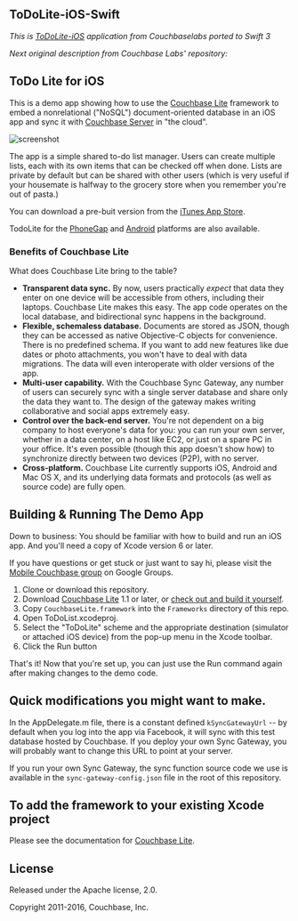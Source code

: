 ## ToDoLite-iOS-Swift

_This is [ToDoLite-iOS](https://github.com/couchbaselabs/ToDoLite-iOS) application from Couchbaselabs ported to Swift 3_

_Next original description from Couchbase Labs' repository:_

## ToDo Lite for iOS

This is a demo app showing how to use the [Couchbase Lite][CBL] framework to embed a nonrelational ("NoSQL") document-oriented database in an iOS app and sync it with [Couchbase Server][CBS] in "the cloud".

![screenshot](http://cl.ly/image/1K2X1W1W2V2E/ios_todolite.png)

The app is a simple shared to-do list manager. Users can create multiple lists, each with its own items that can be checked off when done. Lists are private by default but can be shared with other users (which is very useful if your housemate is halfway to the grocery store when you remember you're out of pasta.)

You can download a pre-buit version from the [iTunes App Store](https://itunes.apple.com/uy/app/todo-lite-sync/id697235451?mt=8).

TodoLite for the [PhoneGap](https://github.com/couchbaselabs/ToDoLite-Phonegap) and [Android](https://github.com/couchbaselabs/ToDoLite-Android) platforms are also available.

### Benefits of Couchbase Lite

What does Couchbase Lite bring to the table?

* **Transparent data sync.** By now, users practically _expect_ that data they enter on one device will be accessible from others, including their laptops. Couchbase Lite makes this easy. The app code operates on the local database, and bidirectional sync happens in the background.
* **Flexible, schemaless database.** Documents are stored as JSON, though they can be accessed as native Objective-C objects for convenience. There is no predefined schema. If you want to add new features like due dates or photo attachments, you won't have to deal with data migrations. The data will even interoperate with older versions of the app.
* **Multi-user capability.** With the Couchbase Sync Gateway, any number of users can securely sync with a single server database and share only the data they want to. The design of the gateway makes writing collaborative and social apps extremely easy.
* **Control over the back-end server.** You're not dependent on a big company to host everyone's data for you: you can run your own server, whether in a data center, on a host like EC2, or just on a spare PC in your office. It's even possible (though this app doesn't show how) to synchronize directly between two devices (P2P), with no server.
* **Cross-platform.** Couchbase Lite currently supports iOS, Android and Mac OS X, and its underlying data formats and protocols (as well as source code) are fully open.


## Building & Running The Demo App

Down to business: You should be familiar with how to build and run an iOS app. And you'll need a copy of Xcode version 6 or later.

If you have questions or get stuck or just want to say hi, please visit the [Mobile Couchbase group][LIST] on Google Groups.

1. Clone or download this repository.
2. Download [Couchbase Lite][CBL_DOWNLOAD] 1.1 or later, or [check out and build it yourself][CBL_BUILD].
3. Copy `CouchbaseLite.framework` into the `Frameworks` directory of this repo.
4. Open ToDoList.xcodeproj.
5. Select the "ToDoLite" scheme and the appropriate destination (simulator or attached iOS device) from the pop-up menu in the Xcode toolbar.
6. Click the Run button

That's it! Now that you're set up, you can just use the Run command again after making changes to the demo code.

## Quick modifications you might want to make.

In the AppDelegate.m file, there is a constant defined `kSyncGatewayUrl` -- by default when you log into the app via Facebook, it will sync with this test database hosted by Couchbase. If you deploy your own Sync Gateway, you will probably want to change this URL to point at your server.

If you run your own Sync Gateway, the sync function source code we use is available in the `sync-gateway-config.json` file in the root of this repository.

## To add the framework to your existing Xcode project

Please see the documentation for [Couchbase Lite][CBL].


## License

Released under the Apache license, 2.0.

Copyright 2011-2016, Couchbase, Inc.


[CBL]: https://github.com/couchbase/Couchbase-Lite-iOS/
[CBS]: http://www.couchbase.com/couchbase-server/overview
[TODO_PHONEGAP]: https://github.com/couchbaselabs/TodoLite-PhoneGap
[LIST]: https://groups.google.com/group/mobile-couchbase
[CBL_DOWNLOAD]: http://www.couchbase.com/download#cb-mobile
[CBL_BUILD]: https://github.com/couchbase/couchbase-lite-ios/wiki/Building-Couchbase-Lite
